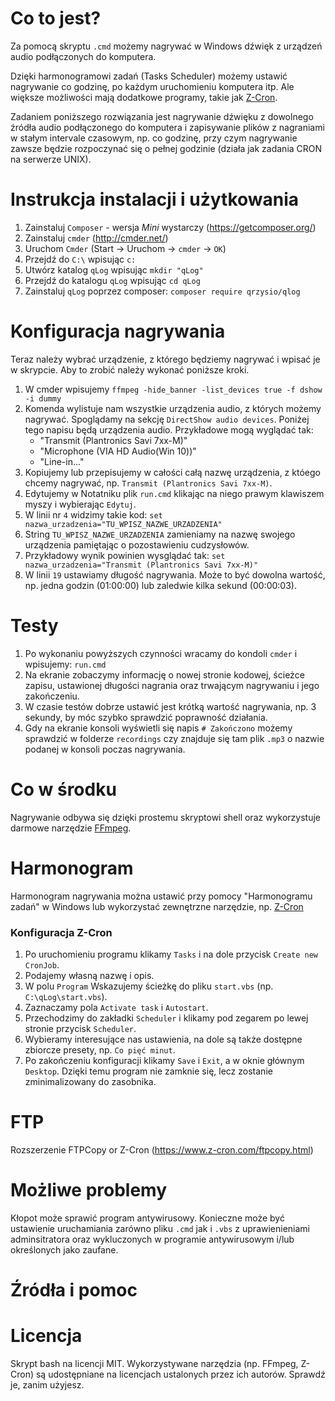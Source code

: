 # Co to jest?

Za pomocą skryptu `.cmd` możemy nagrywać w Windows dźwięk z urządzeń audio podłączonych do komputera.

Dzięki harmonogramowi zadań (Tasks Scheduler) możemy ustawić nagrywanie co godzinę, po każdym uruchomieniu komputera itp. Ale większe możliwości mają dodatkowe programy, takie jak [Z-Cron](https://www.z-cron.com/).

Zadaniem poniższego rozwiązania jest nagrywanie dźwięku z dowolnego źródła audio podłączonego do komputera i zapisywanie plików z nagraniami w stałym intervale czasowym, np. co godzinę, przy czym nagrywanie zawsze będzie rozpoczynać się o pełnej godzinie (działa jak zadania CRON na serwerze UNIX).

# Instrukcja instalacji i użytkowania

1. Zainstaluj `Composer` - wersja _Mini_ wystarczy (https://getcomposer.org/)
1. Zainstaluj `cmder` (http://cmder.net/)
1. Uruchom `Cmder` (Start -> Uruchom -> `cmder` -> `OK`)
1. Przejdź do `C:\`  wpisując `c:`
1. Utwórz katalog `qLog` wpisując `mkdir "qLog"`
1. Przejdź do katalogu `qLog` wpisując `cd qLog`
1. Zainstaluj `qLog` poprzez composer: `composer require qrzysio/qlog`

# Konfiguracja nagrywania

Teraz należy wybrać urządzenie, z którego będziemy nagrywać i wpisać je w skrypcie. Aby to zrobić należy wykonać poniższe kroki.

1. W cmder wpisujemy `ffmpeg -hide_banner -list_devices true -f dshow -i dummy`
1. Komenda wylistuje nam wszystkie urządzenia audio, z których możemy nagrywać.  Spoglądamy na sekcję `DirectShow audio devices`. Poniżej tego napisu będą urządzenia audio. Przykładowe mogą wyglądać tak:
    - "Transmit (Plantronics Savi 7xx-M)"
    - "Microphone (VIA HD Audio(Win 10))"
    - "Line-in..."
1. Kopiujemy lub przepisujemy w całości całą nazwę urządzenia, z któego chcemy nagrywać, np. `Transmit (Plantronics Savi 7xx-M)`.
1. Edytujemy w Notatniku plik `run.cmd` klikając na niego prawym klawiszem myszy i wybierając `Edytuj`.
1. W linii nr `4` widzimy takie kod: `set nazwa_urzadzenia="TU_WPISZ_NAZWE_URZADZENIA"`
1. String `TU_WPISZ_NAZWE_URZADZENIA` zamieniamy na nazwę swojego urządzenia pamiętając o pozostawieniu cudzysłowów.
1. Przykładowy wynik powinien wysglądać tak: `set nazwa_urzadzenia="Transmit (Plantronics Savi 7xx-M)"`
1. W linii `19` ustawiamy długość nagrywania. Może to być dowolna wartość, np. jedna godzin (01:00:00) lub zaledwie kilka sekund (00:00:03).

# Testy

1. Po wykonaniu powyższych czynności wracamy do kondoli `cmder` i wpisujemy: `run.cmd`
1. Na ekranie zobaczymy informację o nowej stronie kodowej, ścieżce zapisu, ustawionej długości nagrania oraz trwającym nagrywaniu i jego zakończeniu.
1. W czasie testów dobrze ustawić jest krótką wartość nagrywania, np. 3 sekundy, by móc szybko sprawdzić poprawność działania.
1. Gdy na ekranie konsoli wyświetli się napis `# Zakończono` możemy sprawdzić w folderze `recordings` czy znajduje się tam plik `.mp3` o nazwie podanej w konsoli poczas nagrywania.

# Co w środku

Nagrywanie odbywa się dzięki prostemu skryptowi shell oraz wykorzystuje darmowe narzędzie [FFmpeg](http://ffmpeg.org).

# Harmonogram

Harmonogram nagrywania można ustawić przy pomocy "Harmonogramu zadań" w Windows lub wykorzystać zewnętrzne narzędzie, np. [Z-Cron](https://www.z-cron.com/)

### Konfiguracja Z-Cron

1. Po uruchomieniu programu klikamy `Tasks` i na dole przycisk `Create new CronJob`.
1. Podajemy własną nazwę i opis.
1. W polu `Program` Wskazujemy ścieżkę do pliku `start.vbs` (np. `C:\qLog\start.vbs`).
1. Zaznaczamy pola `Activate task` i `Autostart`.
1. Przechodzimy do zakładki `Scheduler` i klikamy pod zegarem po lewej stronie przycisk `Scheduler`.
1. Wybieramy interesujące nas ustawienia, na dole są także dostępne zbiorcze presety, np. `Co pięć minut`.
1. Po zakończeniu konfiguracji klikamy `Save` i `Exit`, a w oknie głównym `Desktop`. Dzięki temu program nie zamknie się, lecz zostanie zminimalizowany do zasobnika.


# FTP

Rozszerzenie FTPCopy or Z-Cron (https://www.z-cron.com/ftpcopy.html)

# Możliwe problemy

Kłopot może sprawić program antywirusowy. Konieczne może być ustawienie uruchamiania zarówno pliku `.cmd` jak i `.vbs` z uprawienieniami adminsitratora oraz wykluczonych w programie antywirusowym i/lub określonych jako zaufane.

# Źródła i pomoc




# Licencja

Skrypt bash na licencji MIT. Wykorzystywane narzędzia (np. FFmpeg, Z-Cron) są udostępniane na licencjach ustalonych przez ich autorów. Sprawdź je, zanim użyjesz.
